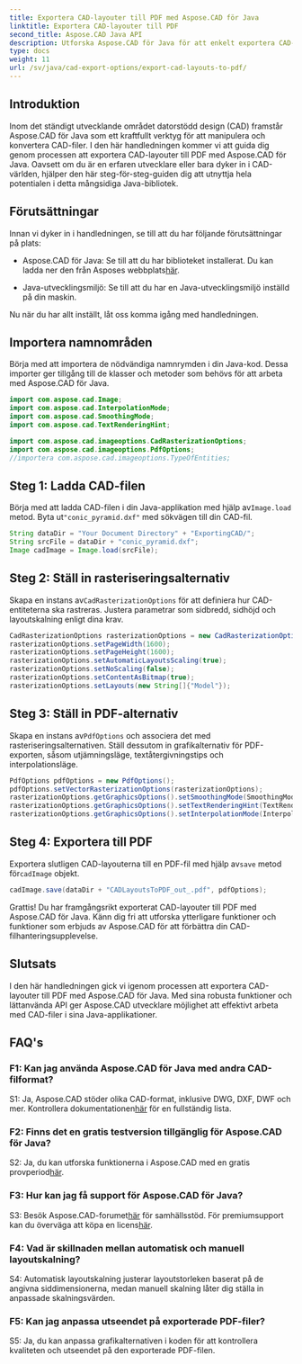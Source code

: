 ```yaml
---
title: Exportera CAD-layouter till PDF med Aspose.CAD för Java
linktitle: Exportera CAD-layouter till PDF
second_title: Aspose.CAD Java API
description: Utforska Aspose.CAD för Java för att enkelt exportera CAD-layouter till PDF. Effektiv, pålitlig och utvecklarvänlig.
type: docs
weight: 11
url: /sv/java/cad-export-options/export-cad-layouts-to-pdf/
---
```

## Introduktion

Inom det ständigt utvecklande området datorstödd design (CAD) framstår Aspose.CAD för Java som ett kraftfullt verktyg för att manipulera och konvertera CAD-filer. I den här handledningen kommer vi att guida dig genom processen att exportera CAD-layouter till PDF med Aspose.CAD för Java. Oavsett om du är en erfaren utvecklare eller bara dyker in i CAD-världen, hjälper den här steg-för-steg-guiden dig att utnyttja hela potentialen i detta mångsidiga Java-bibliotek.

## Förutsättningar

Innan vi dyker in i handledningen, se till att du har följande förutsättningar på plats:

-  Aspose.CAD för Java: Se till att du har biblioteket installerat. Du kan ladda ner den från Asposes webbplats[här](https://releases.aspose.com/cad/java/).

- Java-utvecklingsmiljö: Se till att du har en Java-utvecklingsmiljö inställd på din maskin.

Nu när du har allt inställt, låt oss komma igång med handledningen.

## Importera namnområden

Börja med att importera de nödvändiga namnrymden i din Java-kod. Dessa importer ger tillgång till de klasser och metoder som behövs för att arbeta med Aspose.CAD för Java.

```java
import com.aspose.cad.Image;
import com.aspose.cad.InterpolationMode;
import com.aspose.cad.SmoothingMode;
import com.aspose.cad.TextRenderingHint;

import com.aspose.cad.imageoptions.CadRasterizationOptions;
import com.aspose.cad.imageoptions.PdfOptions;
//importera com.aspose.cad.imageoptions.TypeOfEntities;
```

## Steg 1: Ladda CAD-filen

 Börja med att ladda CAD-filen i din Java-applikation med hjälp av`Image.load` metod. Byta ut`"conic_pyramid.dxf"` med sökvägen till din CAD-fil.

```java
String dataDir = "Your Document Directory" + "ExportingCAD/";
String srcFile = dataDir + "conic_pyramid.dxf";
Image cadImage = Image.load(srcFile);
```

## Steg 2: Ställ in rasteriseringsalternativ

 Skapa en instans av`CadRasterizationOptions` för att definiera hur CAD-entiteterna ska rastreras. Justera parametrar som sidbredd, sidhöjd och layoutskalning enligt dina krav.

```java
CadRasterizationOptions rasterizationOptions = new CadRasterizationOptions();
rasterizationOptions.setPageWidth(1600);
rasterizationOptions.setPageHeight(1600);
rasterizationOptions.setAutomaticLayoutsScaling(true);
rasterizationOptions.setNoScaling(false);
rasterizationOptions.setContentAsBitmap(true);
rasterizationOptions.setLayouts(new String[]{"Model"});
```

## Steg 3: Ställ in PDF-alternativ

 Skapa en instans av`PdfOptions` och associera det med rasteriseringsalternativen. Ställ dessutom in grafikalternativ för PDF-exporten, såsom utjämningsläge, textåtergivningstips och interpolationsläge.

```java
PdfOptions pdfOptions = new PdfOptions();
pdfOptions.setVectorRasterizationOptions(rasterizationOptions);
rasterizationOptions.getGraphicsOptions().setSmoothingMode(SmoothingMode.HighQuality);
rasterizationOptions.getGraphicsOptions().setTextRenderingHint(TextRenderingHint.AntiAliasGridFit);
rasterizationOptions.getGraphicsOptions().setInterpolationMode(InterpolationMode.HighQualityBicubic);
```

## Steg 4: Exportera till PDF

 Exportera slutligen CAD-layouterna till en PDF-fil med hjälp av`save` metod för`cadImage` objekt.

```java
cadImage.save(dataDir + "CADLayoutsToPDF_out_.pdf", pdfOptions);
```

Grattis! Du har framgångsrikt exporterat CAD-layouter till PDF med Aspose.CAD för Java. Känn dig fri att utforska ytterligare funktioner och funktioner som erbjuds av Aspose.CAD för att förbättra din CAD-filhanteringsupplevelse.

## Slutsats

I den här handledningen gick vi igenom processen att exportera CAD-layouter till PDF med Aspose.CAD för Java. Med sina robusta funktioner och lättanvända API ger Aspose.CAD utvecklare möjlighet att effektivt arbeta med CAD-filer i sina Java-applikationer.

## FAQ's

### F1: Kan jag använda Aspose.CAD för Java med andra CAD-filformat?

 S1: Ja, Aspose.CAD stöder olika CAD-format, inklusive DWG, DXF, DWF och mer. Kontrollera dokumentationen[här](https://reference.aspose.com/cad/java/) för en fullständig lista.

### F2: Finns det en gratis testversion tillgänglig för Aspose.CAD för Java?

 S2: Ja, du kan utforska funktionerna i Aspose.CAD med en gratis provperiod[här](https://releases.aspose.com/).

### F3: Hur kan jag få support för Aspose.CAD för Java?

 S3: Besök Aspose.CAD-forumet[här](https://forum.aspose.com/c/cad/19) för samhällsstöd. För premiumsupport kan du överväga att köpa en licens[här](https://purchase.aspose.com/buy).

### F4: Vad är skillnaden mellan automatisk och manuell layoutskalning?

S4: Automatisk layoutskalning justerar layoutstorleken baserat på de angivna siddimensionerna, medan manuell skalning låter dig ställa in anpassade skalningsvärden.

### F5: Kan jag anpassa utseendet på exporterade PDF-filer?

S5: Ja, du kan anpassa grafikalternativen i koden för att kontrollera kvaliteten och utseendet på den exporterade PDF-filen.